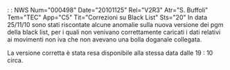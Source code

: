  :  : NWS Num="000498" Date="20101125" Rel="V2R3" Atr="S. Buffoli" Tem="TEC" App="C5" Tit="Correzioni su Black List" Sts="20"
In data 25/11/10 sono stati riscontate alcune anomalie sulla nuova versione dei pgm della black list, per i quali non venivano correttamente caricati i dati relativi ai movimenti non iva che non avevano una bolla doganale collegata.

La versione corretta è stata resa disponibile alla stessa data dalle 19 : 10 circa.
